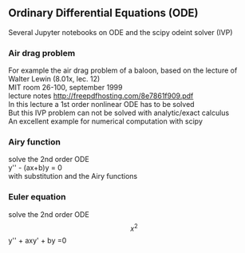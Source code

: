 ## Ordinary Differential Equations (ODE)

Several Jupyter notebooks on ODE and the scipy odeint solver (IVP)

### Air drag problem<br>
For example the air drag problem of a baloon, based on the lecture of Walter Lewin (8.01x, lec. 12)<br>
MIT room 26-100, september 1999<br>
lecture notes http://freepdfhosting.com/8e7861f909.pdf<br>
In this lecture a 1st order nonlinear ODE has to be solved<br>
But this IVP problem can not be solved with analytic/exact calculus<br>
An excellent example for numerical computation with scipy<br>

### Airy function<br>
solve the 2nd order ODE<br>
y'' - (ax+b)y = 0 <br>
with substitution and the Airy functions<br>

### Euler equation
solve the 2nd order ODE<br>
$$x^2$$y'' + axy' + by =0


